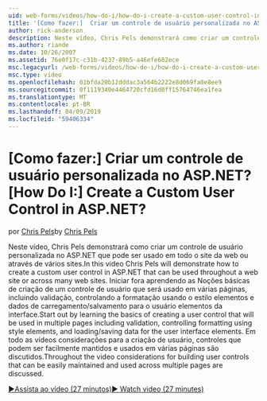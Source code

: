 ```yaml
---
uid: web-forms/videos/how-do-i/how-do-i-create-a-custom-user-control-in-aspnet
title: '[Como fazer:]  Criar um controle de usuário personalizada no ASP.NET? | Microsoft Docs'
author: rick-anderson
description: Neste vídeo, Chris Pels demonstrará como criar um controle de usuário personalizada no ASP.NET que pode ser usado em todo o site da web ou através de vários sites. STA....
ms.author: riande
ms.date: 10/26/2007
ms.assetid: 76e0f17c-c31b-4237-89b5-a46efe602ece
msc.legacyurl: /web-forms/videos/how-do-i/how-do-i-create-a-custom-user-control-in-aspnet
msc.type: video
ms.openlocfilehash: 01bfda20b12dddac3a564b2222e8d069fa0e8ee9
ms.sourcegitcommit: 0f1119340e4464720cfd16d0ff15764746ea1fea
ms.translationtype: MT
ms.contentlocale: pt-BR
ms.lasthandoff: 04/09/2019
ms.locfileid: "59406334"
---
```

# <a name="how-do-i--create-a-custom-user-control-in-aspnet"></a><span data-ttu-id="8595f-105">[Como fazer:]  Criar um controle de usuário personalizada no ASP.NET?</span><span class="sxs-lookup"><span data-stu-id="8595f-105">[How Do I:]  Create a Custom User Control in ASP.NET?</span></span>

<span data-ttu-id="8595f-106">por [Chris Pels](https://twitter.com/chrispels)</span><span class="sxs-lookup"><span data-stu-id="8595f-106">by [Chris Pels](https://twitter.com/chrispels)</span></span>

<span data-ttu-id="8595f-107">Neste vídeo, Chris Pels demonstrará como criar um controle de usuário personalizada no ASP.NET que pode ser usado em todo o site da web ou através de vários sites.</span><span class="sxs-lookup"><span data-stu-id="8595f-107">In this video Chris Pels will demonstrate how to create a custom user control in ASP.NET that can be used throughout a web site or across many web sites.</span></span> <span data-ttu-id="8595f-108">Iniciar fora aprendendo as Noções básicas de criação de um controle de usuário que será usado em várias páginas, incluindo validação, controlando a formatação usando o estilo elementos e dados de carregamento/salvamento para o usuário elementos da interface.</span><span class="sxs-lookup"><span data-stu-id="8595f-108">Start out by learning the basics of creating a user control that will be used in multiple pages including validation, controlling formatting using style elements, and loading/saving data for the user interface elements.</span></span> <span data-ttu-id="8595f-109">Em todo as vídeos considerações para a criação de usuário, controles que podem ser facilmente mantidos e usados em várias páginas são discutidos.</span><span class="sxs-lookup"><span data-stu-id="8595f-109">Throughout the video considerations for building user controls that can be easily maintained and used across multiple pages are discussed.</span></span>

[<span data-ttu-id="8595f-110">&#9654;Assista ao vídeo (27 minutos)</span><span class="sxs-lookup"><span data-stu-id="8595f-110">&#9654; Watch video (27 minutes)</span></span>](https://channel9.msdn.com/Blogs/ASP-NET-Site-Videos/how-do-i-create-a-custom-user-control-in-aspnet)
